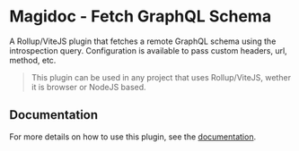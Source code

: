 # Magidoc - Fetch GraphQL Schema
A Rollup/ViteJS plugin that fetches a remote GraphQL schema using the introspection query. Configuration is available to pass custom headers, url, method, etc.

> This plugin can be used in any project that uses Rollup/ViteJS, wether it is browser or NodeJS based.

## Documentation
For more details on how to use this plugin, see the [documentation](https://magidoc-org.github.io/magidoc/plugins/rollup-fetch-graphql-schema).